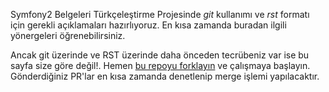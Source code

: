 
Symfony2 Belgeleri Türkçeleştirme Projesinde *git* kullanımı
ve *rst* formatı için gerekli açıklamaları hazırlıyoruz. En kısa 
zamanda buradan ilgili yönergeleri öğrenebilirsiniz.

Ancak git üzerinde ve RST üzerinde daha önceden tecrübeniz var ise
bu sayfa size göre değil!. Hemen [bu repoyu forklayın](https://github.com/symfony-tr/symfony-docs-tr/tree/2.0)
ve çalışmaya başlayın. Gönderdiğiniz PR'lar en kısa zamanda denetlenip 
merge işlemi yapılacaktır.



